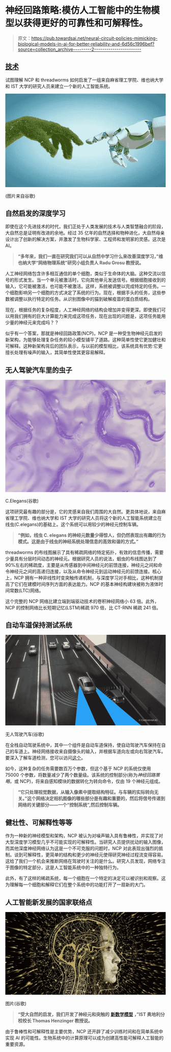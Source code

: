 # 神经回路策略:模仿人工智能中的生物模型以获得更好的可靠性和可解释性。

> 原文：<https://pub.towardsai.net/neural-circuit-policies-mimicking-biological-models-in-ai-for-better-reliability-and-6d56c1996bef?source=collection_archive---------2----------------------->

## [技术](https://towardsai.net/p/category/technology)

试图理解 NCP 和 threadworms 如何启发了一组来自麻省理工学院、维也纳大学和 IST 大学的研究人员来建立一个新的人工智能系统。

![](img/13a828c05f0382adc6e5d81927f36591.png)

(图片来自谷歌)

## 自然启发的深度学习

即使在这个先进技术的时代，我们正处于人类发展的技术与人类智慧融合的阶段，大自然总是证明有改进的余地。经过 35 亿年的自然选择和物种进化，大自然母亲设计出了创新的解决方案，并激发了生物科学家、工程师和发明家的灵感。这次是 AI。

> **“多年来，我们一直在研究我们可以从自然中学习什么来改善深度学习，”维也纳大学“网络物理系统”研究小组负责人 Radu Grosu 教授说。**

人工神经网络包含许多相互通信的单个细胞，类似于生命体的大脑。这种交流以信号的形式发生。当一个单元被激活时，它向其他单元发送信号。根据细胞接收到的输入，它可能被激活，也可能不被激活。这样，系统被调整以完成特定的任务。一个细胞影响另一个细胞的方式决定了系统的行为。现在，根据手头的任务，这些参数被调整以执行特定的任务。从识别图像中的猫到破解疫苗的蛋白质结构。

现在，根据任务的复杂程度，人工神经网络的结构会增加并变得更深。即使我们可以用我们拥有的巨大计算能力来完成这项任务，现在出现的问题是，这项任务能用少量的神经元来完成吗？？

似乎有一个答案，那就是神经回路政策(NCP)。NCP 是一种受生物神经元启发的新架构，为能够处理复杂任务的较小模型铺平了道路。这种简单性使它更加健壮和可解释。这种新架构背后的团队表示，与以前的模型相比，该系统具有优势:它更擅长处理有噪声的输入，其简单性使其更容易解释。

## **无人驾驶汽车里的虫子**

![](img/c71d1eb615f96a32c476a5bfefd93029.png)

C.Elegans(谷歌)

这项研究最有趣的部分是，它的灵感来自我们周围的大自然。更具体地说，来自麻省理工学院、维也纳大学和 IST 大学的研究人员将这个新的人工智能系统建立在线虫(C.elegans)的基础上。这个系统可以用较少的神经元控制车辆。

> **“例如，线虫 C. elegans 的神经元数量少得惊人，但仍然表现出有趣的行为模式。这是由于线虫的神经系统处理信息的高效和谐的方式。”**

threadworms 的布线图展示了具有稀疏网络的特定拓扑，有效的信息传播，需要少量具有分层时间动态的神经元。根据研究人员的说法，蛔虫的布线图达到了 90%左右的稀疏度，主要是从传感器到中间神经元的前馈连接，神经元之间和命令神经元之间的高递归连接，以及从命令神经元到运动神经元的前馈连接。核心上，NCP 拥有一种非线性时变突触传递机制，与深度学习对手相比，这种机制提高了它们在建模时间序列方面的表达能力。NCP 的基本神经构建块被称为液体时间常数(LTC)网络。

这个完整的 NCP 网络比建立端到端驱动技术的卷积神经网络小 63 倍。此外，NCP 的控制网络比长短期记忆(LSTM)稀疏 970 倍，比 CT-RNN 稀疏 241 倍。

## **自动车道保持测试系统**

![](img/ee931d3e71450547fbb233170d3c0103.png)

无人驾驶汽车(谷歌)

在全栈自动驾驶系统中，其中一个组件是自动车道保持，使自动驾驶汽车保持在自己的车道上。神经网络接收来自摄像头的输入，并根据车道向左或向右驾驶汽车。要深入了解车道检测，您可以访问[这个](https://scholar.google.com/citations?view_op=view_citation&hl=en&user=yAxlVQoAAAAJ&citation_for_view=yAxlVQoAAAAJ:u5HHmVD_uO8C)。

如今，这种复杂的任务需要数百万个参数，但这个基于 NCP 的系统仅使用 75000 个参数，将数量减少了两个数量级。该系统的控制部分(称为*神经回路策略*，或 NCP)，将来自感知模块的数据转化为转向命令，仅由 19 个神经元组成。

> **“它只处理视觉数据，从输入像素中提取结构特征。与车辆的实际转向无关。”这个网络决定相机图像的哪些部分是有趣和重要的，然后将信号传递到网络的关键部分——一个“控制系统”,然后控制车辆。**

## **健壮性、可解释性等等**

作为一种新的神经模型和架构，NCP 被认为对噪声输入具有鲁棒性，并实现了对大型深度学习模型几乎不可能实现的可解释性。当研究人员提供扰动的输入图像，而其他深度神经网络认为这是一个不可克服的问题时，NCP 对此表现出强烈的抵制。谈到可解释性，更简单的结构和更少的神经元使得研究神经过程流变得容易。这给了我们一个机会来推断网络在驾驶时关注的是什么。研究人员发现，网络专注于图像的特定部分，这是人工智能系统中的一种独特行为。

此外，有了这样的稀疏系统，每一个细胞在一个特定的决定可以被识别和观察。这为理解每一个细胞和解释它们在整个系统中的功能打开了一扇新的大门。

## **人工智能新发展的国家联络点**

![](img/a826fb2237f9c99be2161cc5210e6aec.png)

图片(谷歌)

> **“受大自然的启发，我们开发了神经元和突触的** [**新数学模型**](https://arxiv.org/abs/2006.04439) **，”IST 奥地利分校校长 Thomas Henzinger 教授说。**

由于鲁棒性和可解释性是主要优势，NCP 还开辟了减少训练时间和在简单系统中实现 AI 的可能性。生物系统中的计算原理可以成为创建高性能可解释人工智能的重要资源。